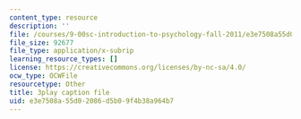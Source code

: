 ```yaml
---
content_type: resource
description: ''
file: /courses/9-00sc-introduction-to-psychology-fall-2011/e3e7508a55d02086d5b09f4b38a964b7_SXzdOK_J-xE.srt
file_size: 92677
file_type: application/x-subrip
learning_resource_types: []
license: https://creativecommons.org/licenses/by-nc-sa/4.0/
ocw_type: OCWFile
resourcetype: Other
title: 3play caption file
uid: e3e7508a-55d0-2086-d5b0-9f4b38a964b7
---
```

